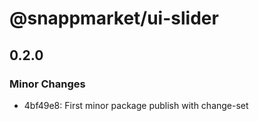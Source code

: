 # @snappmarket/ui-slider

## 0.2.0
### Minor Changes

- 4bf49e8: First minor package publish with change-set
